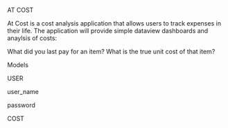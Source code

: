 AT COST

At Cost is a cost analysis application that allows users to track expenses in their life. The application will provide simple dataview dashboards and anaylsis of costs:

What did you last pay for an item?
What is the true unit cost of that item?


Models


USER

user_name

password


COST
